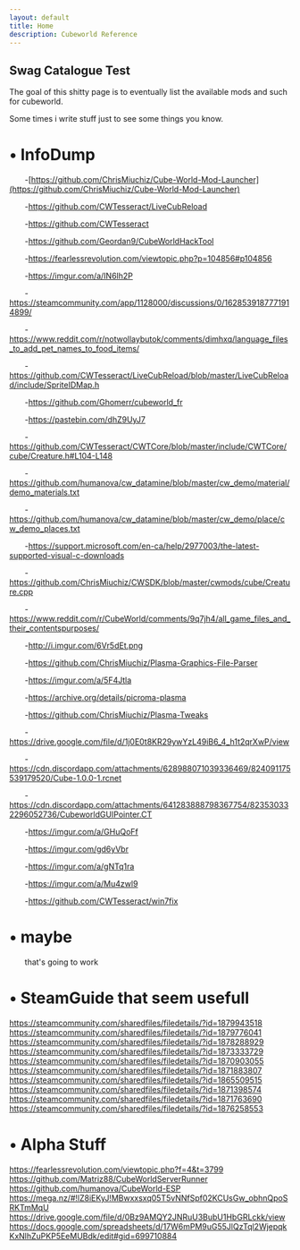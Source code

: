 ```yaml
---
layout: default
title: Home
description: Cubeworld Reference
---
```



## Swag Catalogue Test

The goal of this shitty page is to eventually list the available mods and such for cubeworld.

Some times i write stuff just to see some things you know.

# &bull; InfoDump
&nbsp;&nbsp;&nbsp;&nbsp;&nbsp;&nbsp; -[https://github.com/ChrisMiuchiz/Cube-World-Mod-Launcher](https://github.com/ChrisMiuchiz/Cube-World-Mod-Launcher)

&nbsp;&nbsp;&nbsp;&nbsp;&nbsp;&nbsp; -https://github.com/CWTesseract/LiveCubReload

&nbsp;&nbsp;&nbsp;&nbsp;&nbsp;&nbsp; -https://github.com/CWTesseract

&nbsp;&nbsp;&nbsp;&nbsp;&nbsp;&nbsp; -https://github.com/Geordan9/CubeWorldHackTool

&nbsp;&nbsp;&nbsp;&nbsp;&nbsp;&nbsp; -https://fearlessrevolution.com/viewtopic.php?p=104856#p104856

&nbsp;&nbsp;&nbsp;&nbsp;&nbsp;&nbsp; -https://imgur.com/a/IN6lh2P

&nbsp;&nbsp;&nbsp;&nbsp;&nbsp;&nbsp; -https://steamcommunity.com/app/1128000/discussions/0/1628539187771914899/

&nbsp;&nbsp;&nbsp;&nbsp;&nbsp;&nbsp; -https://www.reddit.com/r/notwollaybutok/comments/dimhxq/language_files_to_add_pet_names_to_food_items/

&nbsp;&nbsp;&nbsp;&nbsp;&nbsp;&nbsp; -https://github.com/CWTesseract/LiveCubReload/blob/master/LiveCubReload/include/SpriteIDMap.h

&nbsp;&nbsp;&nbsp;&nbsp;&nbsp;&nbsp; -https://github.com/Ghomerr/cubeworld_fr

&nbsp;&nbsp;&nbsp;&nbsp;&nbsp;&nbsp; -https://pastebin.com/dhZ9UyJ7

&nbsp;&nbsp;&nbsp;&nbsp;&nbsp;&nbsp; -https://github.com/CWTesseract/CWTCore/blob/master/include/CWTCore/cube/Creature.h#L104-L148

&nbsp;&nbsp;&nbsp;&nbsp;&nbsp;&nbsp; -https://github.com/humanova/cw_datamine/blob/master/cw_demo/material/demo_materials.txt

&nbsp;&nbsp;&nbsp;&nbsp;&nbsp;&nbsp; -https://github.com/humanova/cw_datamine/blob/master/cw_demo/place/cw_demo_places.txt

&nbsp;&nbsp;&nbsp;&nbsp;&nbsp;&nbsp; -https://support.microsoft.com/en-ca/help/2977003/the-latest-supported-visual-c-downloads

&nbsp;&nbsp;&nbsp;&nbsp;&nbsp;&nbsp; -https://github.com/ChrisMiuchiz/CWSDK/blob/master/cwmods/cube/Creature.cpp

&nbsp;&nbsp;&nbsp;&nbsp;&nbsp;&nbsp; -https://www.reddit.com/r/CubeWorld/comments/9q7jh4/all_game_files_and_their_contentspurposes/

&nbsp;&nbsp;&nbsp;&nbsp;&nbsp;&nbsp; -http://i.imgur.com/6Vr5dEt.png

&nbsp;&nbsp;&nbsp;&nbsp;&nbsp;&nbsp; -https://github.com/ChrisMiuchiz/Plasma-Graphics-File-Parser

&nbsp;&nbsp;&nbsp;&nbsp;&nbsp;&nbsp; -https://imgur.com/a/5F4Jtla

&nbsp;&nbsp;&nbsp;&nbsp;&nbsp;&nbsp; -https://archive.org/details/picroma-plasma

&nbsp;&nbsp;&nbsp;&nbsp;&nbsp;&nbsp; -https://github.com/ChrisMiuchiz/Plasma-Tweaks

&nbsp;&nbsp;&nbsp;&nbsp;&nbsp;&nbsp; -https://drive.google.com/file/d/1j0E0t8KR29ywYzL49iB6_4_h1t2qrXwP/view

&nbsp;&nbsp;&nbsp;&nbsp;&nbsp;&nbsp; -https://cdn.discordapp.com/attachments/628988071039336469/824091175539179520/Cube-1.0.0-1.rcnet

&nbsp;&nbsp;&nbsp;&nbsp;&nbsp;&nbsp; -https://cdn.discordapp.com/attachments/641283888798367754/823530332296052736/CubeworldGUIPointer.CT

&nbsp;&nbsp;&nbsp;&nbsp;&nbsp;&nbsp; -https://imgur.com/a/GHuQoFf

&nbsp;&nbsp;&nbsp;&nbsp;&nbsp;&nbsp; -https://imgur.com/gd6yVbr

&nbsp;&nbsp;&nbsp;&nbsp;&nbsp;&nbsp; -https://imgur.com/a/gNTq1ra

&nbsp;&nbsp;&nbsp;&nbsp;&nbsp;&nbsp; -https://imgur.com/a/Mu4zwl9

&nbsp;&nbsp;&nbsp;&nbsp;&nbsp;&nbsp; -https://github.com/CWTesseract/win7fix

# &bull; maybe
&nbsp;&nbsp;&nbsp;&nbsp;&nbsp;&nbsp; that's going to work



# &bull; SteamGuide that seem usefull
https://steamcommunity.com/sharedfiles/filedetails/?id=1879943518
https://steamcommunity.com/sharedfiles/filedetails/?id=1879776041
https://steamcommunity.com/sharedfiles/filedetails/?id=1878288929
https://steamcommunity.com/sharedfiles/filedetails/?id=1873333729
https://steamcommunity.com/sharedfiles/filedetails/?id=1870903055
https://steamcommunity.com/sharedfiles/filedetails/?id=1871883807
https://steamcommunity.com/sharedfiles/filedetails/?id=1865509515
https://steamcommunity.com/sharedfiles/filedetails/?id=1871398574
https://steamcommunity.com/sharedfiles/filedetails/?id=1871763690
https://steamcommunity.com/sharedfiles/filedetails/?id=1876258553

# &bull; Alpha Stuff
https://fearlessrevolution.com/viewtopic.php?f=4&t=3799
https://github.com/Matriz88/CubeWorldServerRunner
https://github.com/humanova/CubeWorld-ESP
https://mega.nz/#!lZ8iEKyJ!MBwxxsxq05T5vNNfSpf02KCUsGw_obhnQpoSRKTmMqU
https://drive.google.com/file/d/0Bz9AMQY2JNRuU3BubU1HbGRLckk/view
https://docs.google.com/spreadsheets/d/17W6mPM9uG55JlQzTql2WjepqkKxNlhZuPKP5EeMUBdk/edit#gid=699710884
